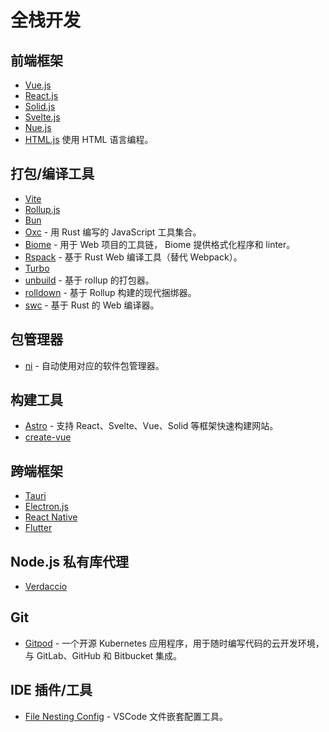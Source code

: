 # 全栈开发

## 前端框架

- [Vue.js](https://vuejs.org/)
- [React.js](https://react.dev/)
- [Solid.js](https://www.solidjs.com/)
- [Svelte.js](https://learn.svelte.dev/tutorial/welcome-to-svelte)
- [Nue.js](https://nuejs.org/docs/nuejs/)
- [HTML.js](https://html-lang.org/) 使用 HTML 语言编程。

## 打包/编译工具

- [Vite](https://github.com/vitejs/vite)
- [Rollup.js](https://rollupjs.org/)
- [Bun](https://bun.sh/)
- [Oxc](https://oxc-project.github.io/) - 用 Rust 编写的 JavaScript 工具集合。
- [Biome](https://github.com/biomejs/biome) - 用于 Web 项目的工具链， Biome 提供格式化程序和 linter。
- [Rspack](https://www.rspack.dev/zh/) - 基于 Rust Web 编译工具（替代 Webpack）。
- [Turbo](https://turbo.build/)
- [unbuild](https://github.com/unjs/unbuild) - 基于 rollup 的打包器。
- [rolldown](https://github.com/rolldown/rolldown) - 基于 Rollup 构建的现代捆绑器。
- [swc](https://github.com/swc-project/swc) - 基于 Rust 的 Web 编译器。

## 包管理器

- [ni](https://github.com/antfu/ni) - 自动使用对应的软件包管理器。

## 构建工具

- [Astro](https://github.com/withastro/astro) - 支持 React、Svelte、Vue、Solid 等框架快速构建网站。
- [create-vue](https://github.com/vuejs/create-vue)

## 跨端框架

- [Tauri](https://tauri.app/)
- [Electron.js](https://www.electronjs.org/)
- [React Native](https://reactnative.dev/)
- [Flutter](https://flutter.dev/)


## Node.js 私有库代理

- [Verdaccio](https://verdaccio.org/)

## Git

- [Gitpod](https://github.com/gitpod-io/gitpod) - 一个开源 Kubernetes 应用程序，用于随时编写代码的云开发环境，与 GitLab、GitHub 和 Bitbucket 集成。

## IDE 插件/工具

- [File Nesting Config](https://github.com/antfu/vscode-file-nesting-config) - VSCode 文件嵌套配置工具。